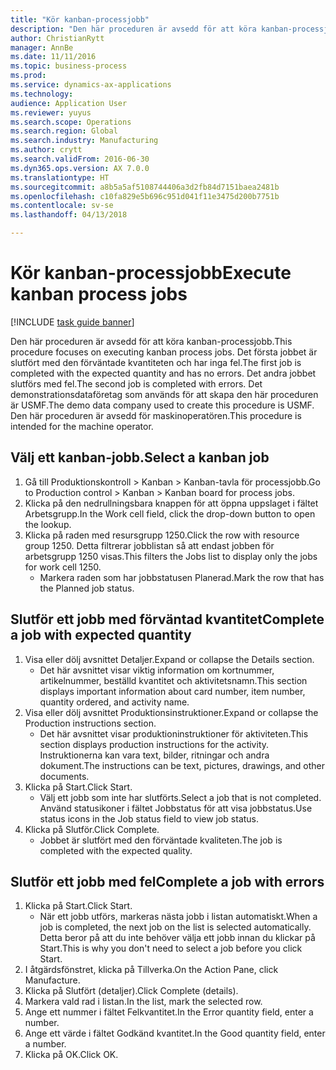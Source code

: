 ```yaml
--- 
title: "Kör kanban-processjobb"
description: "Den här proceduren är avsedd för att köra kanban-processjobb."
author: ChristianRytt
manager: AnnBe
ms.date: 11/11/2016
ms.topic: business-process
ms.prod: 
ms.service: dynamics-ax-applications
ms.technology: 
audience: Application User
ms.reviewer: yuyus
ms.search.scope: Operations
ms.search.region: Global
ms.search.industry: Manufacturing
ms.author: crytt
ms.search.validFrom: 2016-06-30
ms.dyn365.ops.version: AX 7.0.0
ms.translationtype: HT
ms.sourcegitcommit: a8b5a5af5108744406a3d2fb84d7151baea2481b
ms.openlocfilehash: c10fa829e5b696c951d041f11e3475d200b7751b
ms.contentlocale: sv-se
ms.lasthandoff: 04/13/2018

---
```

# <a name="execute-kanban-process-jobs"></a><span data-ttu-id="5be48-103">Kör kanban-processjobb</span><span class="sxs-lookup"><span data-stu-id="5be48-103">Execute kanban process jobs</span></span>

[!INCLUDE [task guide banner](../../includes/task-guide-banner.md)]

<span data-ttu-id="5be48-104">Den här proceduren är avsedd för att köra kanban-processjobb.</span><span class="sxs-lookup"><span data-stu-id="5be48-104">This procedure focuses on executing kanban process jobs.</span></span> <span data-ttu-id="5be48-105">Det första jobbet är slutfört med den förväntade kvantiteten och har inga fel.</span><span class="sxs-lookup"><span data-stu-id="5be48-105">The first job is completed with the expected quantity and has no errors.</span></span> <span data-ttu-id="5be48-106">Det andra jobbet slutförs med fel.</span><span class="sxs-lookup"><span data-stu-id="5be48-106">The second job is completed with errors.</span></span> <span data-ttu-id="5be48-107">Det demonstrationsdataföretag som används för att skapa den här proceduren är USMF.</span><span class="sxs-lookup"><span data-stu-id="5be48-107">The demo data company used to create this procedure is USMF.</span></span> <span data-ttu-id="5be48-108">Den här proceduren är avsedd för maskinoperatören.</span><span class="sxs-lookup"><span data-stu-id="5be48-108">This procedure is intended for the machine operator.</span></span>


## <a name="select-a-kanban-job"></a><span data-ttu-id="5be48-109">Välj ett kanban-jobb.</span><span class="sxs-lookup"><span data-stu-id="5be48-109">Select a kanban job</span></span>
1. <span data-ttu-id="5be48-110">Gå till Produktionskontroll > Kanban > Kanban-tavla för processjobb.</span><span class="sxs-lookup"><span data-stu-id="5be48-110">Go to Production control > Kanban > Kanban board for process jobs.</span></span>
2. <span data-ttu-id="5be48-111">Klicka på den nedrullningsbara knappen för att öppna uppslaget i fältet Arbetsgrupp.</span><span class="sxs-lookup"><span data-stu-id="5be48-111">In the Work cell field, click the drop-down button to open the lookup.</span></span>
3. <span data-ttu-id="5be48-112">Klicka på raden med resursgrupp 1250.</span><span class="sxs-lookup"><span data-stu-id="5be48-112">Click the row with resource group 1250.</span></span> <span data-ttu-id="5be48-113">Detta filtrerar jobblistan så att endast jobben för arbetsgrupp 1250 visas.</span><span class="sxs-lookup"><span data-stu-id="5be48-113">This filters the Jobs list to display only the jobs for work cell 1250.</span></span>
    * <span data-ttu-id="5be48-114">Markera raden som har jobbstatusen Planerad.</span><span class="sxs-lookup"><span data-stu-id="5be48-114">Mark the row that has the Planned job status.</span></span>  

## <a name="complete-a-job-with-expected-quantity"></a><span data-ttu-id="5be48-115">Slutför ett jobb med förväntad kvantitet</span><span class="sxs-lookup"><span data-stu-id="5be48-115">Complete a job with expected quantity</span></span>
1. <span data-ttu-id="5be48-116">Visa eller dölj avsnittet Detaljer.</span><span class="sxs-lookup"><span data-stu-id="5be48-116">Expand or collapse the Details section.</span></span>
    * <span data-ttu-id="5be48-117">Det här avsnittet visar viktig information om kortnummer, artikelnummer, beställd kvantitet och aktivitetsnamn.</span><span class="sxs-lookup"><span data-stu-id="5be48-117">This section displays important information about card number, item number, quantity ordered, and activity name.</span></span>  
2. <span data-ttu-id="5be48-118">Visa eller dölj avsnittet Produktionsinstruktioner.</span><span class="sxs-lookup"><span data-stu-id="5be48-118">Expand or collapse the Production instructions section.</span></span>
    * <span data-ttu-id="5be48-119">Det här avsnittet visar produktioninstruktioner för aktiviteten.</span><span class="sxs-lookup"><span data-stu-id="5be48-119">This section displays production instructions for the activity.</span></span> <span data-ttu-id="5be48-120">Instruktionerna kan vara text, bilder, ritningar och andra dokument.</span><span class="sxs-lookup"><span data-stu-id="5be48-120">The instructions can be text, pictures, drawings, and other documents.</span></span>  
3. <span data-ttu-id="5be48-121">Klicka på Start.</span><span class="sxs-lookup"><span data-stu-id="5be48-121">Click Start.</span></span>
    * <span data-ttu-id="5be48-122">Välj ett jobb som inte har slutförts.</span><span class="sxs-lookup"><span data-stu-id="5be48-122">Select a job that is not completed.</span></span> <span data-ttu-id="5be48-123">Använd statusikoner i fältet Jobbstatus för att visa jobbstatus.</span><span class="sxs-lookup"><span data-stu-id="5be48-123">Use status icons in the Job status field to view job status.</span></span>      
4. <span data-ttu-id="5be48-124">Klicka på Slutför.</span><span class="sxs-lookup"><span data-stu-id="5be48-124">Click Complete.</span></span>
    * <span data-ttu-id="5be48-125">Jobbet är slutfört med den förväntade kvaliteten.</span><span class="sxs-lookup"><span data-stu-id="5be48-125">The job is completed with the expected quality.</span></span>  

## <a name="complete-a-job-with-errors"></a><span data-ttu-id="5be48-126">Slutför ett jobb med fel</span><span class="sxs-lookup"><span data-stu-id="5be48-126">Complete a job with errors</span></span>
1. <span data-ttu-id="5be48-127">Klicka på Start.</span><span class="sxs-lookup"><span data-stu-id="5be48-127">Click Start.</span></span>
    * <span data-ttu-id="5be48-128">När ett jobb utförs, markeras nästa jobb i listan automatiskt.</span><span class="sxs-lookup"><span data-stu-id="5be48-128">When a job is completed, the next job on the list is selected automatically.</span></span> <span data-ttu-id="5be48-129">Detta beror på att du inte behöver välja ett jobb innan du klickar på Start.</span><span class="sxs-lookup"><span data-stu-id="5be48-129">This is why you don't need to select a job before you click Start.</span></span>  
2. <span data-ttu-id="5be48-130">I åtgärdsfönstret, klicka på Tillverka.</span><span class="sxs-lookup"><span data-stu-id="5be48-130">On the Action Pane, click Manufacture.</span></span>
3. <span data-ttu-id="5be48-131">Klicka på Slutfört (detaljer).</span><span class="sxs-lookup"><span data-stu-id="5be48-131">Click Complete (details).</span></span>
4. <span data-ttu-id="5be48-132">Markera vald rad i listan.</span><span class="sxs-lookup"><span data-stu-id="5be48-132">In the list, mark the selected row.</span></span>
5. <span data-ttu-id="5be48-133">Ange ett nummer i fältet Felkvantitet.</span><span class="sxs-lookup"><span data-stu-id="5be48-133">In the Error quantity field, enter a number.</span></span>
6. <span data-ttu-id="5be48-134">Ange ett värde i fältet Godkänd kvantitet.</span><span class="sxs-lookup"><span data-stu-id="5be48-134">In the Good quantity field, enter a number.</span></span>
7. <span data-ttu-id="5be48-135">Klicka på OK.</span><span class="sxs-lookup"><span data-stu-id="5be48-135">Click OK.</span></span>


